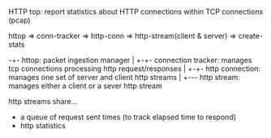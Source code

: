 HTTP top: report statistics about HTTP connections within TCP connections (pcap)

httop => conn-tracker => http-conn => http-stream(client & server) => create-stats

-+- httop: packet ingestion manager
 |
 +-+- connection tracker: manages tcp connections processing http request/responses
   |
   +-+- http connection: manages one set of server and client http streams
     |
     +--- http stream: manages either a client or a sever http stream

http streams share...
  * a queue of request sent times (to track elapsed time to respond)
  * http statistics

